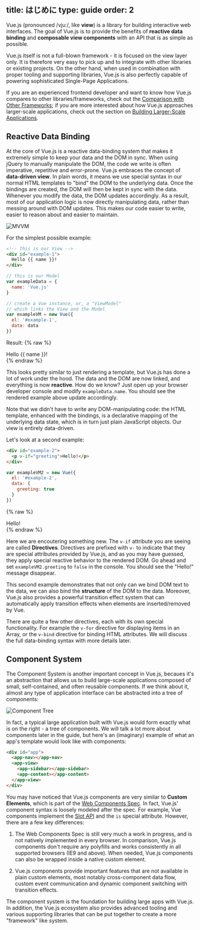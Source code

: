 title: はじめに
type: guide
order: 2
---

Vue.js (pronounced /vjuː/, like **view**) is a library for building interactive web interfaces. The goal of Vue.js is to provide the benefits of **reactive data binding** and **composable view components** with an API that is as simple as possible.

Vue.js itself is not a full-blown framework - it is focused on the view layer only. It is therefore very easy to pick up and to integrate with other libraries or existing projects. On the other hand, when used in combination with proper tooling and supporting libraries, Vue.js is also perfectly capable of powering sophisticated Single-Page Applications.

If you are an experienced frontend developer and want to know how Vue.js compares to other libraries/frameworks, check out the [Comparison with Other Frameworks](comparison.html); if you are more interested about how Vue.js approaches larger-scale applications, check out the section on [Building Larger-Scale Applications](application.html).

## Reactive Data Binding

At the core of Vue.js is a reactive data-binding system that makes it extremely simple to keep your data and the DOM in sync. When using jQuery to manually manipulate the DOM, the code we write is often imperative, repetitive and error-prone. Vue.js embraces the concept of **data-driven view**. In plain words, it means we use special syntax in our normal HTML templates to "bind" the DOM to the underlying data. Once the bindings are created, the DOM will then be kept in sync with the data. Whenever you modify the data, the DOM updates accordingly. As a result, most of our application logic is now directly manipulating data, rather than messing around with DOM updates. This makes our code easier to write, easier to reason about and easier to maintain.

![MVVM](/images/mvvm.png)

For the simplest possible example:

``` html
<!-- this is our View -->
<div id="example-1">
  Hello {{ name }}!
</div>
```

``` js
// this is our Model
var exampleData = {
  name: 'Vue.js'
}

// create a Vue instance, or, a "ViewModel"
// which links the View and the Model
var exampleVM = new Vue({
  el: '#example-1',
  data: data
})
```

Result:
{% raw %}
<div id="example-1" class="demo">Hello {{ name }}!</div>
<script>
var exampleData = {
  name: 'Vue.js'
}
var exampleVM = new Vue({
  el: '#example-1',
  data: exampleData
})
</script>
{% endraw %}

This looks pretty similar to just rendering a template, but Vue.js has done a lot of work under the hood. The data and the DOM are now linked, and everything is now **reactive**. How do we know? Just open up your browser developer console and modify `exampleData.name`. You should see the rendered example above update accordingly.

Note that we didn't have to write any DOM-manipulating code: the HTML template, enhanced with the bindings, is a declarative mapping of the underlying data state, which is in turn just plain JavaScript objects. Our view is entirely data-driven.

Let's look at a second example:

``` html
<div id="example-2">
  <p v-if="greeting">Hello!</p>
</div>
```

``` js
var exampleVM2 = new Vue({
  el: '#example-2',
  data: {
    greeting: true
  }
})
```

{% raw %}
<div id="example-2" class="demo">
  <span v-if="greeting">Hello!</span>
</div>
<script>
var exampleVM2 = new Vue({
  el: '#example-2',
  data: {
    greeting: true
  }
})
</script>
{% endraw %}

Here we are encoutering something new. The `v-if` attribute you are seeing are called **Directives**. Directives are prefixed with `v-` to indicate that they are special attributes provided by Vue.js, and as you may have guessed, they apply special reactive behavior to the rendered DOM. Go ahead and set `exampleVM2.greeting` to `false` in the console. You should see the "Hello!" message disappear.

This second example demonstrates that not only can we bind DOM text to the data, we can also bind the **structure** of the DOM to the data. Moreover, Vue.js also provides a powerful transition effect system that can automatically apply transition effects when elements are inserted/removed by Vue.

There are quite a few other directives, each with its own special functionality. For example the `v-for` directive for displaying items in an Array, or the `v-bind` directive for binding HTML attributes. We will discuss the full data-binding syntax with more details later.

## Component System

The Component System is another important concept in Vue.js, becaues it's an abstraction that allows us to build large-scale applications composed of small, self-contained, and often reusable components. If we think about it, almost any type of application interface can be abstracted into a tree of components:

![Component Tree](/images/components.png)

In fact, a typical large application built with Vue.js would form exactly what is on the right - a tree of components. We will talk a lot more about components later in the guide, but here's an (imaginary) example of what an app's template would look like with components:

``` html
<div id="app">
  <app-nav></app-nav>
  <app-view>
    <app-sidebar></app-sidebar>
    <app-content></app-content>
  </app-view>
</div>
```

You may have noticed that Vue.js components are very similar to **Custom Elements**, which is part of the [Web Components Spec](http://www.w3.org/wiki/WebComponents/). In fact, Vue.js' component syntax is loosely modeled after the spec. For example, Vue components implement the [Slot API](https://github.com/w3c/webcomponents/blob/gh-pages/proposals/Slots-Proposal.md) and the `is` special attribute. However, there are a few key differences:

1. The Web Components Spec is still very much a work in progress, and is not natively implemented in every browser. In comparison, Vue.js components don't require any polyfills and works consistently in all supported browsers (IE9 and above). When needed, Vue.js components can also be wrapped inside a native custom element.

2. Vue.js components provide important features that are not available in plain custom elements, most notably cross-component data flow, custom event communication and dynamic component switching with transition effects.

The component system is the foundation for building large apps with Vue.js. In addition, the Vue.js ecosystem also provides advanced tooling and various supporting libraries that can be put together to create a more "framework" like system.
